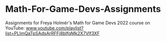 # Math-For-Game-Devs-Assignments
Assignments for Freya Holmér's Math for Game Devs 2022 course on YouTube: www.youtube.com/playlist?list=PLImQaTpSAdsArRFFj8bIfqMk2X7Vlf3XF
